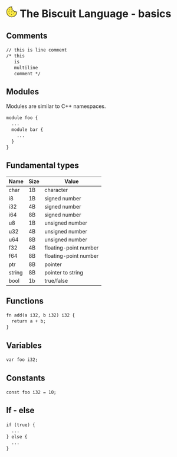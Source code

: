 # ![alt text](biscuit_logo.png "logo") The Biscuit Language - basics

## Comments

	// this is line comment
	/* this
	   is
	   multiline
	   comment */

## Modules
Modules are similar to C++ namespaces.

	module foo {
	  ...
	  module bar {
	    ...
	  }
	}
	
## Fundamental types

| Name | Size | Value           |
|------|------|-----------------|
| char | 1B   | character |
| i8   | 1B   | signed number   |
| i32  | 4B   | signed number   |
| i64  | 8B   | signed number   |
| u8   | 1B   | unsigned number |
| u32  | 4B   | unsigned number |
| u64  | 8B   | unsigned number |
| f32  | 4B   | floating-point number |
| f64  | 8B   | floating-point number |
| ptr | 8B   | pointer |
| string | 8B   | pointer to string |
| bool | 1b   | true/false |
	
## Functions

	fn add(a i32, b i32) i32 {
	  return a + b;
	}
	
## Variables
    
	var foo i32;

## Constants 
	
	const foo i32 = 10;
	
## If - else

	if (true) {
	  ...
	} else {
	  ...
	}

